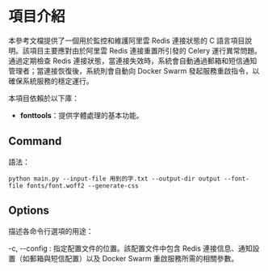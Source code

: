 # 項目介紹

本參考文檔提供了一個用於監控和維護阿里雲 Redis 連接狀態的 C 語言項目說明。該項目主要應對由於阿里雲 Redis 連接重置所引發的 Celery 運行異常問題。通過定期檢查 Redis 連接狀態，當連接失效時，系統會自動通過郵箱和短信通知管理者；當連接恢復後，系統則會自動向 Docker Swarm 發起服務重啟指令，以確保系統服務的穩定運行。

本項目依賴於以下庫：
- **fonttools**：提供字體處理的基本功能。

## Command

語法：

```shell
python main.py --input-file 用到的字.txt --output-dir output --font-file fonts/font.woff2 --generate-css
```

## Options

描述各命令行選項的用途：

-c, --config
: 指定配置文件的位置。該配置文件中包含 Redis 連接信息、通知設置（如郵箱與短信配置）以及 Docker Swarm 重啟服務所需的相關參數。

